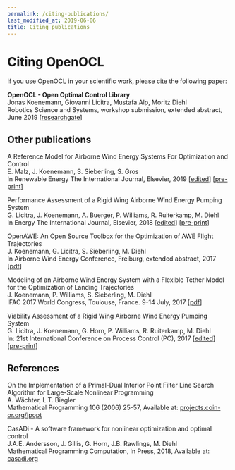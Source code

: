 ```yaml
---
permalink: /citing-publications/
last_modified_at: 2019-06-06
title: Citing publications
---
```


# Citing OpenOCL

If you use OpenOCL in your scientific work, please cite the following paper:

**OpenOCL - Open Optimal Control Library**    
Jonas Koenemann, Giovanni Licitra, Mustafa Alp, Moritz Diehl  
Robotics Science and Systems, workshop submission, extended abstract, June 2019 [[researchgate](https://www.researchgate.net/publication/333646261_OpenOCL_-_Open_Optimal_Control_Library)]

## Other publications

A Reference Model for Airborne Wind Energy Systems For Optimization and Control  
E. Malz, J. Koenemann, S. Sieberling, S. Gros  
In Renewable Energy The International Journal, Elsevier, 2019 [[edited](https://authors.elsevier.com/a/1Yqgo3QJ-dbJWl)] [[pre-print](/assets/posts/awe_reference_model_2019.pdf)]

Performance Assessment of a Rigid Wing Airborne Wind Energy Pumping System  
G. Licitra, J. Koenemann, A. Buerger, P. Williams, R. Ruiterkamp, M. Diehl  
In Energy The International Journal, Elsevier, 2018 [[edited](https://authors.elsevier.com/c/1YcGh1H~c~7Wh0)] [[pre-print](/assets/posts/FlightTrajectoryOptimization.pdf)]

OpenAWE: An Open Source Toolbox for the Optimization of AWE Flight Trajectories  
J. Koenemann, G. Licitra, S. Sieberling, M. Diehl  
In Airborne Wind Energy Conference, Freiburg, extended abstract, 2017 [[pdf](https://repository.tudelft.nl/islandora/object/uuid%3A3e4117da-fa2c-48c9-a3bf-f4e97500fdc2)]

Modeling of an Airborne Wind Energy System with a Flexible Tether Model for the Optimization of Landing Trajectories  
J. Koenemann, P. Williams, S. Sieberling, M. Diehl  
IFAC 2017 World Congress, Toulouse, France. 9-14 July, 2017 [[pdf](https://www.sciencedirect.com/science/article/pii/S2405896317315227)]

Viability Assessment of a Rigid Wing Airborne Wind Energy Pumping System  
G. Licitra, J. Koenemann, G. Horn, P. Williams, R. Ruiterkamp, M. Diehl  
In: 21st International Conference on Process Control (PC), 2017 [[edited](https://ieeexplore.ieee.org/document/7976256)] [[pre-print](/assets/posts/Main_PC17.pdf)]

## References

On the Implementation of a Primal-Dual Interior Point Filter Line Search Algorithm for Large-Scale Nonlinear Programming  
A. Wächter, L.T. Biegler  
Mathematical Programming 106 (2006) 25-57, Available at: [projects.coin-or.org/Ipopt](https://projects.coin-or.org/Ipopt)

CasADi - A software framework for nonlinear optimization and optimal control  
J.A.E. Andersson, J. Gillis, G. Horn, J.B. Rawlings, M. Diehl  
Mathematical Programming Computation, In Press, 2018, Available at: [casadi.org](http://casadi.org)
